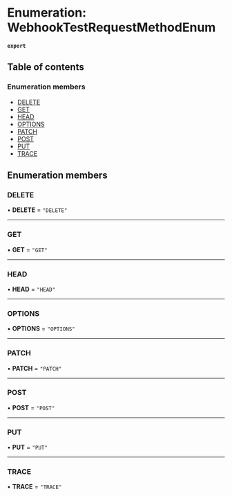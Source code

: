 # Enumeration: WebhookTestRequestMethodEnum

**`export`**

## Table of contents

### Enumeration members

- [DELETE](WebhookTestRequestMethodEnum.md#delete)
- [GET](WebhookTestRequestMethodEnum.md#get)
- [HEAD](WebhookTestRequestMethodEnum.md#head)
- [OPTIONS](WebhookTestRequestMethodEnum.md#options)
- [PATCH](WebhookTestRequestMethodEnum.md#patch)
- [POST](WebhookTestRequestMethodEnum.md#post)
- [PUT](WebhookTestRequestMethodEnum.md#put)
- [TRACE](WebhookTestRequestMethodEnum.md#trace)

## Enumeration members

### DELETE

• **DELETE** = `"DELETE"`

___

### GET

• **GET** = `"GET"`

___

### HEAD

• **HEAD** = `"HEAD"`

___

### OPTIONS

• **OPTIONS** = `"OPTIONS"`

___

### PATCH

• **PATCH** = `"PATCH"`

___

### POST

• **POST** = `"POST"`

___

### PUT

• **PUT** = `"PUT"`

___

### TRACE

• **TRACE** = `"TRACE"`
